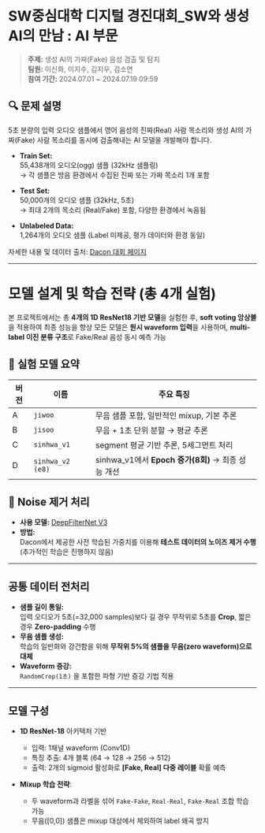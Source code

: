 # SW중심대학 디지털 경진대회_SW와 생성AI의 만남 : AI 부문
> **주제:** 생성 AI의 가짜(Fake) 음성 검출 및 탐지  
> **팀원:** 이신화, 이지수, 김지우, 김소연  
> **참여 기간:** 2024.07.01 ~ 2024.07.19 09:59


## 🔍 문제 설명

5초 분량의 입력 오디오 샘플에서 영어 음성의 진짜(Real) 사람 목소리와 생성 AI의 가짜(Fake) 사람 목소리를 동시에 검출해내는 AI 모델을 개발해야 합니다.

- **Train Set:**  
  55,438개의 오디오(ogg) 샘플 (32kHz 샘플링)  
  → 각 샘플은 방음 환경에서 수집된 진짜 또는 가짜 목소리 1개 포함

- **Test Set:**  
  50,000개의 오디오 샘플 (32kHz, 5초)  
  → 최대 2개의 목소리 (Real/Fake) 포함, 다양한 환경에서 녹음됨

- **Unlabeled Data:**  
  1,264개의 오디오 샘플 (Label 미제공, 평가 데이터와 환경 동일)

자세한 내용 및 데이터 출처: [Dacon 대회 페이지](https://dacon.io/competitions/official/236253/data)

---
# 모델 설계 및 학습 전략 (총 4개 실험)
본 프로젝트에서는 총 **4개의 1D ResNet18 기반 모델**을 실험한 후, **soft voting 앙상블**을 적용하여 최종 성능을 향상
모든 모델은 **원시 waveform 입력**을 사용하며, **multi-label 이진 분류 구조**로 Fake/Real 음성 동시 예측 가능

## 🔄 실험 모델 요약

| 버전 | 이름 | 주요 특징 |
|------|------|-----------|
| A | `jiwoo` | 무음 샘플 포함, 일반적인 mixup, 기본 추론 |
| B | `jisoo` | 무음 + 1초 단위 분할 → 평균 추론 |
| C | `sinhwa_v1` | segment 평균 기반 추론, 5세그먼트 처리 |
| D | `sinhwa_v2 (e8)` | sinhwa_v1에서 **Epoch 증가(8회)** → 최종 성능 개선 |

## 🧪 Noise 제거 처리

- **사용 모델:** [DeepFilterNet V3](https://github.com/Rikorose/DeepFilterNet)  
- **방법:**  
  Dacon에서 제공한 사전 학습된 가중치를 이용해 **테스트 데이터의 노이즈 제거 수행**  
  (추가적인 학습은 진행하지 않음)

---
## 공통 데이터 전처리

- **샘플 길이 통일:**  
  입력 오디오가 5초(=32,000 samples)보다 길 경우 무작위로 5초를 **Crop**, 짧은 경우 **Zero-padding** 수행
- **무음 샘플 생성:**  
  학습의 일반화와 강건함을 위해 **무작위 5%의 샘플을 무음(zero waveform)으로 대체**
- **Waveform 증강:**  
  `RandomCrop(1초)` 을 포함한 파형 기반 증강 기법 적용

---

## 모델 구성

- **1D ResNet-18** 아키텍처 기반
  - 입력: 1채널 waveform (Conv1D)
  - 특징 추출: 4개 블록 (64 → 128 → 256 → 512)
  - 출력: 2개의 sigmoid 활성화로 **[Fake, Real] 다중 레이블** 확률 예측

- **Mixup 학습 전략**:
  - 두 waveform과 라벨을 섞어 `Fake-Fake`, `Real-Real`, `Fake-Real` 조합 학습 가능
  - 무음([0,0]) 샘플은 mixup 대상에서 제외하여 label 왜곡 방지








